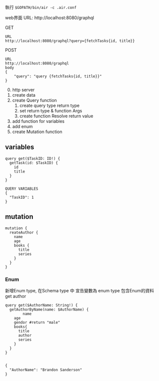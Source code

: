 
執行
`$GOPATH/bin/air -c .air.conf`

web界面
URL: http://localhost:8080/graphql

GET
```
URL
http://localhost:8080/graphql?query={fetchTasks{id, title}}
```


POST
```
URL
http://localhost:8080/graphql
body
{
	"query": "query {fetchTasks{id, title}}"
}
```


0. http server
1. create data
2. create Query function
    1. create query type return type
    2. set return type & function Args
    3. create function Resolve return value
3. add function for variables
4. add enum
5. create Mutation function

## variables
```
query get($TaskID: ID!) {
  getTask(id: $TaskID) {
    id
    title
  }
}

QUERY VARIABLES
{
  "TaskID": 1
}
```

## mutation
```
mutation {
  reateAuthor {
    name
    age
    books {
      title
      series
    }
  }
}
```

### Enum
新增Enum type, 在Schema type 中 宣告變數為 enum type
包含Enum的資料
get author
```
query get($AuthorName: String!) {
  getAuthorByName(name: $AuthorName) {
		name
    age
    gendor #return "male"
    books{
      title
      author
      series
    }
  }
}


{
  "AuthorName": "Brandon Sanderson"
}
```

